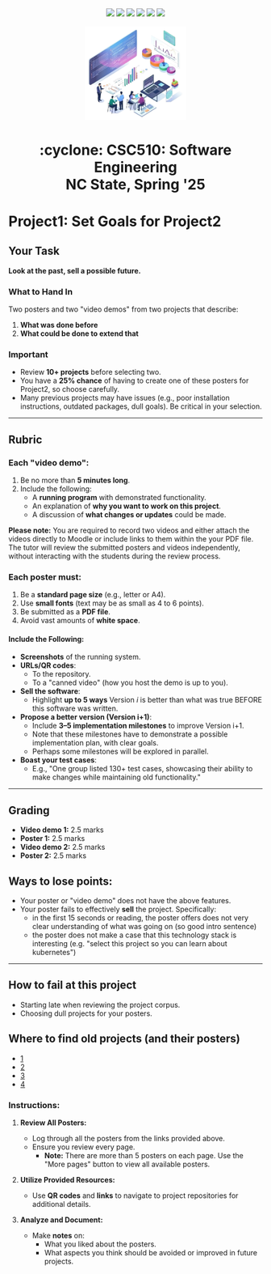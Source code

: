 <p><a name=top> </a>&nbsp;</p>
<p align=center>
    <a 
    href="/README.md#top"><img 
    src="https://img.shields.io/badge/Home-%23ff5733?style=for-the-badge&logo=home&logoColor=white"></a> <a 
    href="/docs/syllabus.md#top"><img 
    src="https://img.shields.io/badge/Syllabus-%230055ff?style=for-the-badge&logo=openai&logoColor=white"></a> <a 
    href="groups"><img 
    src="https://img.shields.io/badge/Groups-%23ffd700?style=for-the-badge&logo=users&logoColor=white"></a> <a 
    href="https://moodle-courses2425.wolfware.ncsu.edu/course/view.php?id=7150"><img 
    src="https://img.shields.io/badge/Moodle-%23dc143c?style=for-the-badge&logo=moodle&logoColor=white"></a> <a 
    href="https://discord.gg/DkaZw4zM"><img 
    src="https://img.shields.io/badge/Discord-%23008080?style=for-the-badge&logo=discord&logoColor=white"></a> <a 
    href="/LICENSE.md"><img 
    src="https://img.shields.io/badge/(c)%20Tim%20Menzies,%202025-%234b4b4b?style=for-the-badge&logoColor=white"> </a>
    <br>&nbsp;<br>
    <img width=200 src="/img/banner2.png">
</p>
 <h1 align="center">:cyclone:&nbsp;CSC510: Software Engineering<br>NC&nbsp;State, Spring&nbsp;'25</h1>
      



# Project1: Set Goals for Project2
 


## Your Task

**Look at the past, sell a possible future.**

### What to Hand In
Two posters and two "video demos" from two projects that describe:
1. **What was done before**
2. **What could be done to extend that**
 
### Important

- Review **10+ projects** before selecting two.
- You have a **25% chance** of having to create one of these posters for Project2, so choose carefully.
- Many previous projects may have issues (e.g., poor installation instructions, outdated packages, dull goals). Be critical in your selection.

---

## Rubric 

### Each "video demo":
1. Be no more than **5 minutes long**.
2. Include the following:
   - A **running program** with demonstrated functionality.
   - An explanation of **why you want to work on this project**.
   - A discussion of **what changes or updates** could be made.
  
**Please note:** You are required to record two videos and either attach the videos directly to Moodle or include links to them within the your PDF file. The tutor will review the submitted posters and videos independently, without interacting with the students during the review process.

### Each poster must:

1. Be a **standard page size** (e.g., letter or A4).
2. Use **small fonts** (text may be as small as 4 to 6 points).
3. Be submitted as a **PDF file**.
4. Avoid vast amounts of **white space**.

#### Include the Following:

- **Screenshots** of the running system.
- **URLs/QR codes**:
  - To the repository.
  - To a "canned video" (how you host the demo is up to you).
- **Sell the software**:
  - Highlight **up to 5 ways** Version *i* is better than what was true BEFORE this software was written.
- **Propose a better version (Version i+1)**:
  - Include **3–5 implementation milestones** to improve Version i+1.
  - Note that these milestones have to demonstrate a possible implementation plan, with clear goals.
  - Perhaps some milestones will be explored in parallel.
- **Boast your test cases**:
  - E.g., "One group listed 130+ test cases, showcasing their ability to make changes while maintaining old functionality."

---

## Grading

- **Video demo 1:** 2.5 marks
- **Poster 1:** 2.5 marks
- **Video demo 2:** 2.5 marks
- **Poster 2:** 2.5 marks


## Ways to lose points:

- Your poster or "video demo" does not have the above features.
- Your poster fails to effectively **sell** the project. Specifically:
  - in the first 15 seconds or reading, the poster offers  does not  very clear understanding of what was going on (so good intro sentence)
  - the  poster does not  make a case that this technology stack is interesting (e.g. "select this project so you can
    learn about kubernetes")
---


## How to fail at this project

- Starting late when reviewing the project corpus.
- Choosing dull projects for your posters.


## Where to find old projects (and their posters)


-  [1](/img/posters1.pdf)
-  [2](/img/posters2.pdf)
-  [3](/img/posters3.pdf)
-  [4](/img/posters4.pdf)

### Instructions:
1. **Review All Posters:**
   - Log through all the posters from the links provided above.
   - Ensure you review every page.  
     - **Note:** There are more than 5 posters on each page. Use the "More pages" button to view all available posters.

2. **Utilize Provided Resources:**
   - Use **QR codes** and **links** to navigate to project repositories for additional details.

3. **Analyze and Document:**
   - Make **notes** on:
     - What you liked about the posters.
     - What aspects you think should be avoided or improved in future projects.
